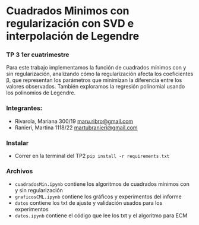 # Cuadrados Minimos con regularización con SVD e interpolación de Legendre
### TP 3 1er cuatrimestre

Para este trabajo implementamos la función de cuadrados mínimos con y sin regularización, analizando cómo la regularización afecta los coeficientes β, que representan los parámetros que minimizan la diferencia entre los valores observados. También exploramos la regresión polinomial usando los polinomios de Legendre.

### Integrantes:
- Rivarola, Mariana 300/19 maru.ribro@gmail.com
- Ranieri, Martina 1118/22 martubranieri@gmail.com

### Instalar
- Correr en la terminal del TP2 `pip install -r requirements.txt`

### Archivos
- `cuadradosMin.ipynb` contiene los algoritmos de cuadrados mínimos con y sin regularización
- `graficosCML.ipynb` contiene los gráficos y experimentos del informe
- `datos` contiene los txt de ajuste y validación usados para los experimentos
- `datos.ipynb` contiene el código que lee los txt y el algoritmo para ECM